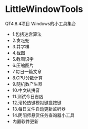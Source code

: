 # LittleWindowTools
QT4.8.4项目 Windows的小工具集合
* 1.包括迷宫算法
* 2.贪吃蛇
* 3.井字棋
* 4.截图
* 5.截图识字
* 6.压缩图片
* 7.每日一篇文章
* 8.CPU分数计算
* 9.随机数产生器
* 10.中文转拼音
* 11.测试今日吉凶
* 12.滚轮热键模拟键盘按键
* 13.每日文件自动更新监听器
* 14.阴阳师悬赏任务查询器小工具
* 内置软件更新
